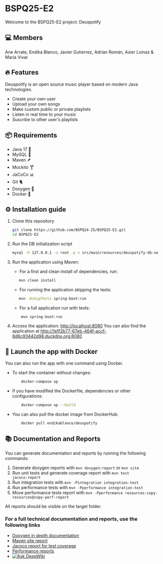 # BSPQ25-E2

Welcome to the BSPQ25-E2 project: Deuspotify

## 💻 Members

Ane Arrate, Endika Blanco, Javier Gutierrez, Adrían Román, Asier Loinaz & María Vivar

## 🔥 Features

Deuspotify is an open source music player based on modern Java technologies.

- Create your own user
- Upload your own songs
- Make custom public or private playlists
- Listen in real time to your music
- Suscribe to other user's playlists

## 📦 Requirements

- Java 17 🍵
- MySQL 🐬
- Maven 🪶
- Mockito 🍸
- JaCoCo 📊
- Git 🐈
- Doxygen 📖
- Docker 🐋

## ⚙️ Installation guide

1. Clone this repository

    ```bash
    git clone https://github.com/BSPQ24-25/BSPQ25-E2.git
    cd BSPQ25-E2
2. Run the DB initialization script

    ```bash
    mysql -h 127.0.0.1 -u root -p < src/main/resources/deuspotify-db-setup.sql

3. Run the application using Maven:

    - For a first and clean install of dependencies, run:

     ``` bash
        mvn clean install
     ```

    - For running the application skipping the tests:

     ``` bash
        mvn -DskipTests spring-boot:run
     ```

    - For a full application run with tests:

    ``` bash
        mvn spring-boot:run
    ```

4. Access the application: <http://localhost:8080>
You can also find the application at <http://1e1f2b77-67eb-464f-accf-8d6c93442d98.duckdns.org:8080>

## 🐋 Launch the app with Docker

You can also run the app with one command using Docker.

- To start the container without changes:

    ``` bash
        docker-compose up
    ```

- If you have modified the Dockerfile, dependencies or other configurations:

    ``` bash
        docker-compose up --build 
    ```

- You can also pull the docker image from DockerHub:

    ``` bash
        docker pull endikablanco/deuspotify
    ```

## 📚 Documentation and Reports

You can generate documentation and reports by running the following commands:

1. Generate doxygen reports with `mvn doxygen:report` or `mvn site`
2. Run unit tests and generate coverage report with `mvn test jacoco:report`
3. Run integration tests with `mvn -Pintegration integration-test`
4. Run performance tests with `mvn -Pperformance integration-test`
5. Move performance tests report with `mvn -Pperformance resources:copy-resources@copy-perf-report`

All reports should be visible on the target folder.

### For a full technical documentation and reports, use the following links

- [Doxygen in depth documentation](https://bspq24-25.github.io/BSPQ25-E2/doxygen/html/)
- [Maven site report](https://bspq24-25.github.io/BSPQ25-E2/site/)
- [Jacoco report for test coverage](https://bspq24-25.github.io/BSPQ25-E2/site/jacoco)
- [Performance reports](https://bspq24-25.github.io/BSPQ25-E2/perf/perf-report.html)
- [![Ask DeepWiki](https://deepwiki.com/badge.svg)](https://deepwiki.com/BSPQ24-25/BSPQ25-E2)
